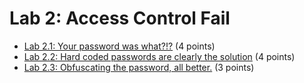 # Lab 2: Access Control Fail

- [Lab 2.1: Your password was what?!?](https://si485h-git.academy.usna.edu/aviv/lab-2.1) (4 points)
- [Lab 2.2: Hard coded passwords are clearly the solution](https://si485h-git.academy.usna.edu/aviv/lab-2.2) (4 points)
- [Lab 2.3: Obfuscating the password, all better.](https://si485h-git.academy.usna.edu/aviv/lab-2.3) (3 points)

